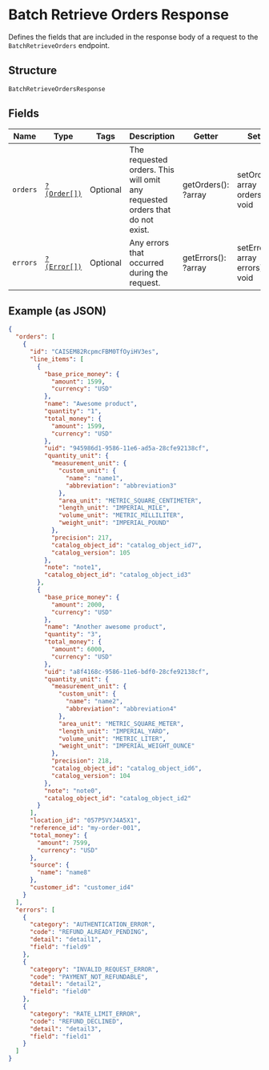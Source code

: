 
# Batch Retrieve Orders Response

Defines the fields that are included in the response body of
a request to the `BatchRetrieveOrders` endpoint.

## Structure

`BatchRetrieveOrdersResponse`

## Fields

| Name | Type | Tags | Description | Getter | Setter |
|  --- | --- | --- | --- | --- | --- |
| `orders` | [`?(Order[])`](../../doc/models/order.md) | Optional | The requested orders. This will omit any requested orders that do not exist. | getOrders(): ?array | setOrders(?array orders): void |
| `errors` | [`?(Error[])`](../../doc/models/error.md) | Optional | Any errors that occurred during the request. | getErrors(): ?array | setErrors(?array errors): void |

## Example (as JSON)

```json
{
  "orders": [
    {
      "id": "CAISEM82RcpmcFBM0TfOyiHV3es",
      "line_items": [
        {
          "base_price_money": {
            "amount": 1599,
            "currency": "USD"
          },
          "name": "Awesome product",
          "quantity": "1",
          "total_money": {
            "amount": 1599,
            "currency": "USD"
          },
          "uid": "945986d1-9586-11e6-ad5a-28cfe92138cf",
          "quantity_unit": {
            "measurement_unit": {
              "custom_unit": {
                "name": "name1",
                "abbreviation": "abbreviation3"
              },
              "area_unit": "METRIC_SQUARE_CENTIMETER",
              "length_unit": "IMPERIAL_MILE",
              "volume_unit": "METRIC_MILLILITER",
              "weight_unit": "IMPERIAL_POUND"
            },
            "precision": 217,
            "catalog_object_id": "catalog_object_id7",
            "catalog_version": 105
          },
          "note": "note1",
          "catalog_object_id": "catalog_object_id3"
        },
        {
          "base_price_money": {
            "amount": 2000,
            "currency": "USD"
          },
          "name": "Another awesome product",
          "quantity": "3",
          "total_money": {
            "amount": 6000,
            "currency": "USD"
          },
          "uid": "a8f4168c-9586-11e6-bdf0-28cfe92138cf",
          "quantity_unit": {
            "measurement_unit": {
              "custom_unit": {
                "name": "name2",
                "abbreviation": "abbreviation4"
              },
              "area_unit": "METRIC_SQUARE_METER",
              "length_unit": "IMPERIAL_YARD",
              "volume_unit": "METRIC_LITER",
              "weight_unit": "IMPERIAL_WEIGHT_OUNCE"
            },
            "precision": 218,
            "catalog_object_id": "catalog_object_id6",
            "catalog_version": 104
          },
          "note": "note0",
          "catalog_object_id": "catalog_object_id2"
        }
      ],
      "location_id": "057P5VYJ4A5X1",
      "reference_id": "my-order-001",
      "total_money": {
        "amount": 7599,
        "currency": "USD"
      },
      "source": {
        "name": "name8"
      },
      "customer_id": "customer_id4"
    }
  ],
  "errors": [
    {
      "category": "AUTHENTICATION_ERROR",
      "code": "REFUND_ALREADY_PENDING",
      "detail": "detail1",
      "field": "field9"
    },
    {
      "category": "INVALID_REQUEST_ERROR",
      "code": "PAYMENT_NOT_REFUNDABLE",
      "detail": "detail2",
      "field": "field0"
    },
    {
      "category": "RATE_LIMIT_ERROR",
      "code": "REFUND_DECLINED",
      "detail": "detail3",
      "field": "field1"
    }
  ]
}
```

